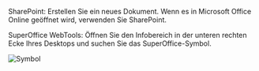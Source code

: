 <!-- markdownlint-disable-file MD041 -->
SharePoint: Erstellen Sie ein neues Dokument. Wenn es in Microsoft Office Online geöffnet wird, verwenden Sie SharePoint.

SuperOffice WebTools: Öffnen Sie den Infobereich in der unteren rechten Ecke Ihres Desktops und suchen Sie das SuperOffice-Symbol.

![Symbol](../../../media/webtools-system-tray.png)
